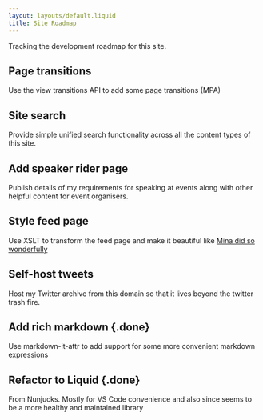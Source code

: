 ```yaml
---
layout: layouts/default.liquid
title: Site Roadmap
---
```


Tracking the development roadmap for this site.

<div class="roadmap">

## Page transitions
Use the view transitions API to add some page transitions (MPA)

## Site search
Provide simple unified search functionality across all the content types of this site.

## Add speaker rider page
Publish details of my requirements for speaking at events along with other helpful content for event organisers.

## Style feed page
Use XSLT to transform the feed page and make it beautiful like [Mina did so wonderfully](https://mina.codes/feed.xml)

## Self-host tweets
Host my Twitter archive from this domain so that it lives beyond the twitter trash fire.

## Add rich markdown {.done}
Use markdown-it-attr to add support for some more convenient markdown expressions

## Refactor to Liquid {.done}
From Nunjucks. Mostly for VS Code convenience and also since seems to be a more healthy and maintained library

</div>
